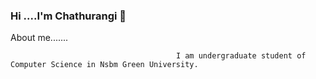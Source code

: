 ###                                                             Hi ....I'm Chathurangi 👋
About me.......



                                         I am undergraduate student of Computer Science in Nsbm Green University.
                                         
                                         
<!--
- 🌱 I’m currently learning Java, Web Development. 
- 👯 I’m looking to collaborate on ...
- 🤔 I’m looking for help with ...
- 💬 Ask me about ...
- 📫 How to reach me: ...
- 😄 Pronouns: ... 
- ⚡ Fun fact: ...
-->
